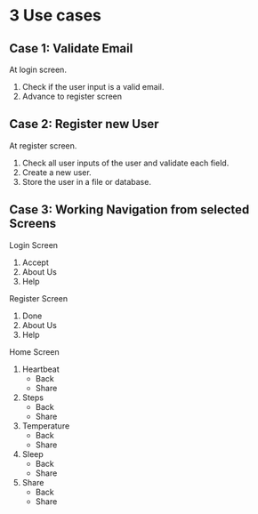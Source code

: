 # 3 Use cases

## Case 1: Validate Email
At login screen. 

1. Check if the user input is a valid email.
2. Advance to register screen


## Case 2: Register new User
At register screen.

1. Check all user inputs of the user and validate each field. 
2. Create a new user.
3. Store the user in a file or database.

## Case 3: Working Navigation from selected Screens
Login Screen

1. Accept
2. About Us
3. Help

Register Screen

1. Done
2. About Us
3. Help

Home Screen

1. Heartbeat
   * Back
   * Share
2. Steps
   * Back
   * Share
3. Temperature
   * Back
   * Share
4. Sleep
   * Back
   * Share
5. Share
   * Back
   * Share

